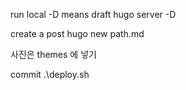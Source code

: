 run local
-D means draft
hugo server -D

create a post
hugo new path.md

사진은 themes 에 넣기

commit
.\deploy.sh

